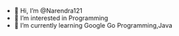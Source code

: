 - 👋 Hi, I’m @Narendra121
- 👀 I’m interested in Programming
- 🌱 I’m currently learning Google Go Programming,Java


<!---
Narendra121/Narendra121 is a ✨ special ✨ repository because its `README.md` (this file) appears on your GitHub profile.
You can click the Preview link to take a look at your changes.
--->
